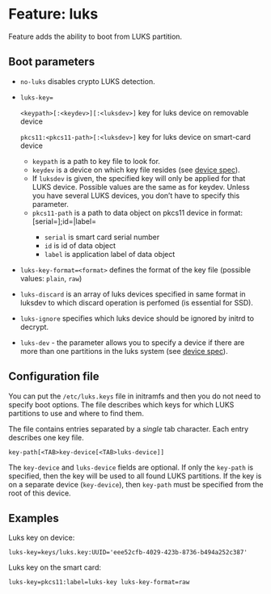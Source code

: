 # Feature: luks

Feature adds the ability to boot from LUKS partition.

## Boot parameters

- `no-luks` disables crypto LUKS detection.

- `luks-key=`

  `<keypath>[:<keydev>][:<luksdev>]` key for luks device on removable device

  `pkcs11:<pkcs11-path>[:<luksdev>]` key for luks device on smart-card device
  - `keypath` is a path to key file to look for.
  - `keydev` is a device on which key file resides (see [device spec](../../Documentation/DeviceSpec.md)).
  - If `luksdev` is given, the specified key will only be applied for that LUKS device.
    Possible values are the same as for keydev. Unless you have several LUKS devices,
    you don’t have to specify this parameter.
  - `pkcs11-path` is a path to data object on pkcs11 device in format: [serial=<serial>];id=<id>|label=<label>
    - `serial` is smart card serial number
    - `id` is id of data object
    - `label` is application label of data object

- `luks-key-format=<format>` defines the format of the key file
  (possible values: `plain`, `raw`)

- `luks-discard` is an array of luks devices specified in same format in luksdev
  to which discard operation is perfomed (is essential for SSD).

- `luks-ignore` specifies which luks device should be ignored by initrd to decrypt.

- `luks-dev` - the parameter allows you to specify a device if there are more
  than one partitions in the luks system (see [device spec](../../Documentation/DeviceSpec.md)).

## Configuration file

You can put the `/etc/luks.keys` file in initramfs and then you do not need to
specify boot options. The file describes which keys for which LUKS partitions to use
and where to find them.

The file contains entries separated by a _single_ tab character. Each entry
describes one key file.

```
key-path[<TAB>key-device[<TAB>luks-device]]
```

The `key-device` and `luks-device` fields are optional. If only the `key-path`
is specified, then the key will be used to all found LUKS partitions. If the key
is on a separate device (`key-device`), then `key-path` must be specified from
the root of this device.

## Examples

Luks key on device:
```
luks-key=keys/luks.key:UUID='eee52cfb-4029-423b-8736-b494a252c387'
```

Luks key on the smart card:
```
luks-key=pkcs11:label=luks-key luks-key-format=raw
```
